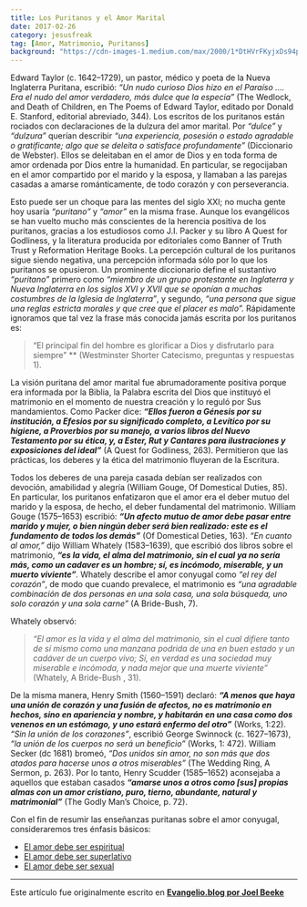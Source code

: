 ```yaml
---
title: Los Puritanos y el Amor Marital
date: 2017-02-26
category: jesusfreak
tag: [Amor, Matrimonio, Puritanos]
background: "https://cdn-images-1.medium.com/max/2000/1*DtHVrFKyjxDs94pd7TYNoQ.png"
---
```


Edward Taylor (c. 1642–1729), un pastor, médico y poeta de la Nueva Inglaterra Puritana, escribió: *“Un nudo curioso Dios hizo en el Paraíso …. Era el nudo del amor verdadero, más dulce que la especia”* (The Wedlock, and Death of Children, en The Poems of Edward Taylor, editado por Donald E. Stanford, editorial abreviado, 344). Los escritos de los puritanos están rociados con declaraciones de la dulzura del amor marital. Por *“dulce”* y *“dulzura”* querían describir *“una experiencia, posesión o estado agradable o gratificante; algo que se deleita o satisface profundamente”* (Diccionario de Webster). Ellos se deleitaban en el amor de Dios y en toda forma de amor ordenada por Dios entre la humanidad. En particular, se regocijaban en el amor compartido por el marido y la esposa, y llamaban a las parejas casadas a amarse románticamente, de todo corazón y con perseverancia.

Esto puede ser un choque para las mentes del siglo XXI; no mucha gente hoy usaría *“puritano”* y *“amor”* en la misma frase. Aunque los evangélicos se han vuelto mucho más conscientes de la herencia positiva de los puritanos, gracias a los estudiosos como J.I. Packer y su libro A Quest for Godliness, y la literatura producida por editoriales como Banner of Truth Trust y Reformation Heritage Books. La percepción cultural de los puritanos sigue siendo negativa, una percepción informada sólo por lo que los puritanos se opusieron. Un prominente diccionario define el sustantivo *“puritano”* primero como *“miembro de un grupo protestante en Inglaterra y Nueva Inglaterra en los siglos XVI y XVII que se oponían a muchas costumbres de la Iglesia de Inglaterra”*, y segundo, *“una persona que sigue una reglas estricta morales y que cree que el placer es malo”.* Rápidamente ignoramos que tal vez la frase más conocida jamás escrita por los puritanos es:

> “El principal fin del hombre es glorificar a Dios y disfrutarlo para siempre” ** (Westminster Shorter Catecismo, preguntas y respuestas 1).

La visión puritana del amor marital fue abrumadoramente positiva porque era informada por la Biblia, la Palabra escrita del Dios que instituyó el matrimonio en el momento de nuestra creación y lo reguló por Sus mandamientos. Como Packer dice: ***“Ellos fueron a Génesis por su institución, a Efesios por su significado completo, a Levítico por su higiene, a Proverbios por su manejo, a varios libros del Nuevo Testamento por su ética, y, a Ester, Rut y Cantares para ilustraciones y exposiciones del ideal”*** (A Quest for Godliness, 263). Permitieron que las prácticas, los deberes y la ética del matrimonio fluyeran de la Escritura.

Todos los deberes de una pareja casada debían ser realizados con devoción, amabilidad y alegría (William Gouge, Of Domestical Duties, 85). En particular, los puritanos enfatizaron que el amor era el deber mutuo del marido y la esposa, de hecho, el deber fundamental del matrimonio. William Gouge (1575–1653) escribió: ***“Un afecto mutuo de amor debe pasar entre marido y mujer, o bien ningún deber será bien realizado: este es el fundamento de todos los demás”*** (Of Domestical Deties, 163). *“En cuanto al amor,”* dijo William Whately (1583–1639), que escribió dos libros sobre el matrimonio, ***“es la vida, el alma del matrimonio, sin el cual ya no sería más, como un cadaver es un hombre; sí, es incómodo, miserable, y un muerto viviente”****.* Whately describe el amor conyugal como *“el rey del corazón”*, de modo que cuando prevalece, el matrimonio es *“una agradable combinación de dos personas en una sola casa, una sola búsqueda, uno solo corazón y una sola carne”* (A Bride-Bush, 7).

Whately observó:

> *“El amor es la vida y el alma del matrimonio, sin el cual difiere tanto de sí mismo como una manzana podrida de una en buen estado y un cadáver de un cuerpo vivo; Sí, en verdad es una sociedad muy miserable e incómoda, y nada mejor que una muerte viviente”* (Whately, A Bride-Bush , 31).

De la misma manera, Henry Smith (1560–1591) declaró: ***“A menos que haya una unión de corazón y una fusión de afectos, no es matrimonio en hechos, sino en apariencia y nombre, y habitarán en una casa como dos venenos en un estómago, y uno estará enfermo del otro”*** (Works, 1:22). *“Sin la unión de los corazones”*, escribió George Swinnock (c. 1627–1673), *“la unión de los cuerpos no será un beneficio”* (Works, 1: 472). William Secker (dc 1681) bromeó, *“Dos unidos sin amor, no son más que dos atados para hacerse unos a otros miserables”* (The Wedding Ring, A Sermon, p. 263). Por lo tanto, Henry Scudder (1585–1652) aconsejaba a aquellos que estaban casados ***“amarse unos a otros como \[sus\] propias almas con un amor cristiano, puro, tierno, abundante, natural y matrimonial”*** (The Godly Man’s Choice, p. 72).

Con el fin de resumir las enseñanzas puritanas sobre el amor conyugal, consideraremos tres énfasis básicos:

- [El amor debe ser espiritual](http://lavaldi.com/jesusfreak/el-amor-marital-debe-ser-espiritual)
- [El amor debe ser superlativo](http://lavaldi.com/jesusfreak/el-amor-marital-debe-ser-superlativo)
- [El amor debe ser sexual](http://lavaldi.com/jesusfreak/el-amor-marital-debe-se-sexual)

* * *

Este artículo fue originalmente escrito en **[Evangelio.blog por Joel Beeke](https://evangelio.blog/2017/02/13/los-puritanos-y-el-amor-marital-introduccin/)**
